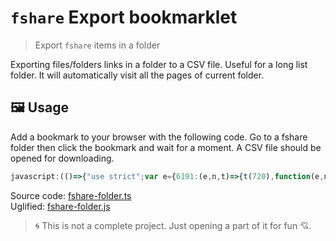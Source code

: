 # `fshare` Export bookmarklet

> Export `fshare` items in a folder

Exporting files/folders links in a folder to a CSV file. Useful for a long list folder. It will automatically visit all the pages of current folder.

## :framed_picture: Usage

Add a bookmark to your browser with the following code. Go to a fshare folder then click the bookmark and wait for a moment. A CSV file should be opened for downloading.

```js
javascript:(()=>{"use strict";var e={6191:(e,n,t)=>{t(720),function(e,n){const t="https://www.fshare.vn";let r="";const i=["folder","file"],d=e,s=[];let c=500;const l=function(){const e=document.createElement("div");return document.body.appendChild(e).attachShadow({mode:"open"}).appendChild(Object.assign(document.createElement("div"),{textContent:"Loading ...",style:"\n      font-weight: bold;\n      width: 200px;\n      background: #9e9e9e;\n      z-index: 321;\n      border-radius: 4px;\n      padding: 10px;\n      text-align: center;\n      color: white;\n      box-shadow: 0px 0px 3px 1px #585858;\n      position: fixed;\n      top: 50%;\n      left: 50%;\n      transform: translate(-50%, -50%);"})),()=>{e.remove()}}();(function e(n=`/v3/files/folder?linkcode=${d}&sort=type%2Cname&per-page=50`){return fetch(`${t}/api${n}`,{referrer:`${t}/folder/${d}`,method:"GET",mode:"cors",credentials:"include"}).then((e=>e.json())).then((n=>{if(r||(r=n.current.name),s.push(...n.items.map((e=>Object.assign(e,{link:`${t}/${i[e.type]}/${e.linkcode}`})))),0==c--)return;const o=n._links.next;return o?(console.log("Getting",o),e(o)):void 0}))})().then((()=>{console.log(s);const e=s.map((e=>[e.link,e.name,...o(e)].join(","))).join("\n");console.save(e,n||`${r}.csv`)})).finally(l)}(function(){const e=window.angular.element(document.querySelector(".download-folder-container")).scope().folder.breadcumbs;if(e&&e.length)return e[e.length-1].linkcode;return window.location.pathname.split("/folder/")[1]}());function o(e){if(e.beautiSize)return[e.beautiSize,e.beautiSize.split(" ")[0]];const n=(e.size/1048576).toFixed(2);return[`${n} MB`,n]}},720:(e,n)=>{Object.defineProperty(n,"__esModule",{value:!0}),window.console.save=function(e,n){if(!e)return void console.error("Console.save: No data");n||(n="console.json"),"object"==typeof e&&(e=JSON.stringify(e,void 0,2));const t=new Blob([e],{type:"text/json"}),o=document.createEvent("MouseEvents"),r=document.createElement("a");r.download=n,r.href=window.URL.createObjectURL(t),r.dataset.downloadurl=["text/json",r.download,r.href].join(":"),o.initMouseEvent("click",!0,!1,window,0,0,0,0,0,!1,!1,!1,!1,0,null),r.dispatchEvent(o)}}},n={};!function t(o){if(n[o])return n[o].exports;var r=n[o]={exports:{}};return e[o](r,r.exports,t),r.exports}(6191)})();
```

Source code: [fshare-folder.ts](./fshare-folder.ts)  
Uglified: [fshare-folder.js](./fshare-folder.js)  

> :cyclone: This is not a complete project. Just opening a part of it for fun :cupid:.